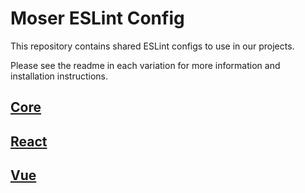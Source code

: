 # Moser ESLint Config

This repository contains shared ESLint configs to use in our projects.

Please see the readme in each variation for more information and installation instructions.

## [Core](./packages/core)
## [React](./packages/react)
## [Vue](./packages/vue)
